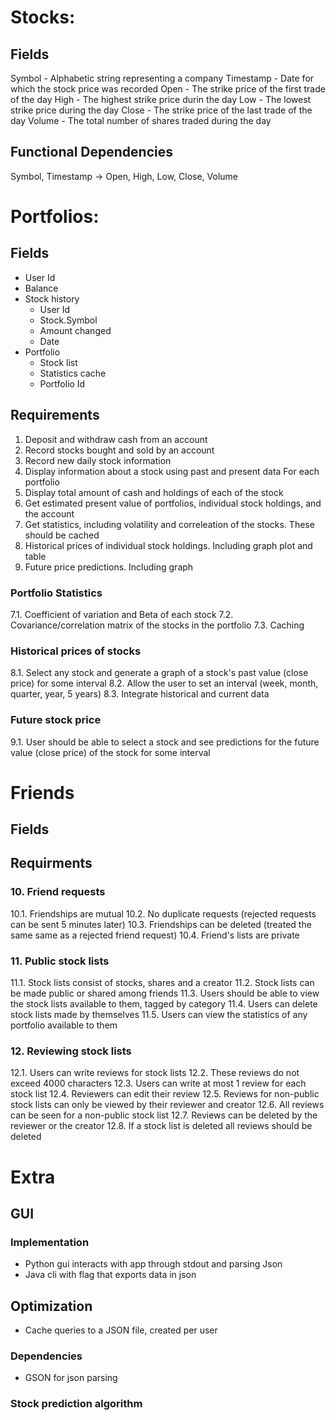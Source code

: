 # Stocks:
## Fields
Symbol - Alphabetic string representing a company
Timestamp - Date for which the stock price was recorded
Open - The strike price of the first trade of the day
High - The highest strike price durin the day
Low - The lowest strike price during the day
Close - The strike price of the last trade of the day
Volume - The total number of shares traded during the day

## Functional Dependencies
Symbol, Timestamp -> Open, High, Low, Close, Volume

# Portfolios:
## Fields
- User Id
- Balance
- Stock history
    - User Id
    - Stock.Symbol
    - Amount changed
    - Date
- Portfolio
    - Stock list
    - Statistics cache
    - Portfolio Id

## Requirements
1. Deposit and withdraw cash from an account
2. Record stocks bought and sold by an account
3. Record new daily stock information
4. Display information about a stock using past and present data
For each portfolio
5. Display total amount of cash and holdings of each of the stock
6. Get estimated present value of portfolios, individual stock holdings, and the account
7. Get statistics, including volatility and correleation of the stocks. These should be cached
8. Historical prices of individual stock holdings. Including graph plot and table
9. Future price predictions. Including graph

### Portfolio Statistics
7.1. Coefficient of variation and Beta of each stock
7.2. Covariance/correlation matrix of the stocks in the portfolio
7.3. Caching

### Historical prices of stocks
8.1. Select any stock and generate a graph of a stock's past value (close price) for some interval
8.2. Allow the user to set an interval (week, month, quarter, year, 5 years)
8.3. Integrate historical and current data

### Future stock price
9.1. User should be able to select a stock and see predictions for the future value (close price) of the stock for some interval

# Friends
## Fields

## Requirments
### 10. Friend requests
10.1. Friendships are mutual
10.2. No duplicate requests (rejected requests can be sent 5 minutes later)
10.3. Friendships can be deleted (treated the same same as a rejected friend request)
10.4. Friend's lists are private
### 11. Public stock lists
11.1. Stock lists consist of stocks, shares and a creator
11.2. Stock lists can be made public or shared among friends
11.3. Users should be able to view the stock lists available to them, tagged by category
11.4. Users can delete stock lists made by themselves
11.5. Users can view the statistics of any portfolio available to them
### 12. Reviewing stock lists
12.1. Users can write reviews for stock lists
12.2. These reviews do not exceed 4000 characters
12.3. Users can write at most 1 review for each stock list
12.4. Reviewers can edit their review
12.5. Reviews for non-public stock lists can only be viewed by their reviewer and creator
12.6. All reviews can be seen for a non-public stock list
12.7. Reviews can be deleted by the reviewer or the creator
12.8. If a stock list is deleted all reviews should be deleted

# Extra
## GUI
### Implementation
- Python gui interacts with app through stdout and parsing Json
- Java cli with flag that exports data in json

## Optimization
- Cache queries to a JSON file, created per user

### Dependencies
- GSON for json parsing

### Stock prediction algorithm
